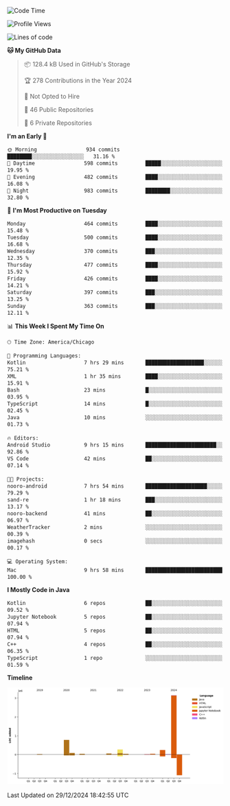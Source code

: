 <!--START_SECTION:waka-->
![Code Time](http://img.shields.io/badge/Code%20Time-730%20hrs%2034%20mins-blue)

![Profile Views](http://img.shields.io/badge/Profile%20Views-6-blue)

![Lines of code](https://img.shields.io/badge/From%20Hello%20World%20I%27ve%20Written-4.8%20million%20lines%20of%20code-blue)

**🐱 My GitHub Data** 

> 📦 128.4 kB Used in GitHub's Storage 
 > 
> 🏆 278 Contributions in the Year 2024
 > 
> 🚫 Not Opted to Hire
 > 
> 📜 46 Public Repositories 
 > 
> 🔑 6 Private Repositories 
 > 
**I'm an Early 🐤** 

```text
🌞 Morning                934 commits         ████████░░░░░░░░░░░░░░░░░   31.16 % 
🌆 Daytime                598 commits         █████░░░░░░░░░░░░░░░░░░░░   19.95 % 
🌃 Evening                482 commits         ████░░░░░░░░░░░░░░░░░░░░░   16.08 % 
🌙 Night                  983 commits         ████████░░░░░░░░░░░░░░░░░   32.80 % 
```
📅 **I'm Most Productive on Tuesday** 

```text
Monday                   464 commits         ████░░░░░░░░░░░░░░░░░░░░░   15.48 % 
Tuesday                  500 commits         ████░░░░░░░░░░░░░░░░░░░░░   16.68 % 
Wednesday                370 commits         ███░░░░░░░░░░░░░░░░░░░░░░   12.35 % 
Thursday                 477 commits         ████░░░░░░░░░░░░░░░░░░░░░   15.92 % 
Friday                   426 commits         ████░░░░░░░░░░░░░░░░░░░░░   14.21 % 
Saturday                 397 commits         ███░░░░░░░░░░░░░░░░░░░░░░   13.25 % 
Sunday                   363 commits         ███░░░░░░░░░░░░░░░░░░░░░░   12.11 % 
```


📊 **This Week I Spent My Time On** 

```text
🕑︎ Time Zone: America/Chicago

💬 Programming Languages: 
Kotlin                   7 hrs 29 mins       ███████████████████░░░░░░   75.21 % 
XML                      1 hr 35 mins        ████░░░░░░░░░░░░░░░░░░░░░   15.91 % 
Bash                     23 mins             █░░░░░░░░░░░░░░░░░░░░░░░░   03.95 % 
TypeScript               14 mins             █░░░░░░░░░░░░░░░░░░░░░░░░   02.45 % 
Java                     10 mins             ░░░░░░░░░░░░░░░░░░░░░░░░░   01.73 % 

🔥 Editors: 
Android Studio           9 hrs 15 mins       ███████████████████████░░   92.86 % 
VS Code                  42 mins             ██░░░░░░░░░░░░░░░░░░░░░░░   07.14 % 

🐱‍💻 Projects: 
nooro-android            7 hrs 54 mins       ████████████████████░░░░░   79.29 % 
sand-re                  1 hr 18 mins        ███░░░░░░░░░░░░░░░░░░░░░░   13.17 % 
nooro-backend            41 mins             ██░░░░░░░░░░░░░░░░░░░░░░░   06.97 % 
WeatherTracker           2 mins              ░░░░░░░░░░░░░░░░░░░░░░░░░   00.39 % 
imagehash                0 secs              ░░░░░░░░░░░░░░░░░░░░░░░░░   00.17 % 

💻 Operating System: 
Mac                      9 hrs 58 mins       █████████████████████████   100.00 % 
```

**I Mostly Code in Java** 

```text
Kotlin                   6 repos             ██░░░░░░░░░░░░░░░░░░░░░░░   09.52 % 
Jupyter Notebook         5 repos             ██░░░░░░░░░░░░░░░░░░░░░░░   07.94 % 
HTML                     5 repos             ██░░░░░░░░░░░░░░░░░░░░░░░   07.94 % 
C++                      4 repos             ██░░░░░░░░░░░░░░░░░░░░░░░   06.35 % 
TypeScript               1 repo              ░░░░░░░░░░░░░░░░░░░░░░░░░   01.59 % 
```



**Timeline**

![Lines of Code chart](https://raw.githubusercontent.com/phanijsp/phanijsp/main/assets/bar_graph.png)


 Last Updated on 29/12/2024 18:42:55 UTC
<!--END_SECTION:waka-->

